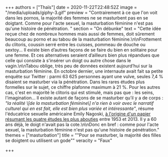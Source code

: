 +++
authors = ["Thaïs"]
date = 2020-11-22T22:48:52Z
image = "/media/uploads/giphy-3.gif"
preview = "Contrairement à ce que l'on voit dans les pornos, la majorité des femmes ne se masturbent pas en se doigtant. Comme pour l'acte sexuel, la masturbation féminine n'est pas qu'une histoire de pénétration. "
section = "On débunke"
text = "Cette idée reçue chez de nombreux hommes mais aussi de femmes, doit sûrement beaucoup au porno et au tabou de la masturbation féminine.\n\nFrottement du clitoris, coussin serré entre les cuisses,  pommeau de douche ou sextoy... Il existe bien d’autres façons de se faire du bien en solitaire pour une femme. Et ces alternatives seraient d’ailleurs bien plus répandues que celle qui consiste à s'insérer un doigt ou autre chose dans le vagin.\n\nTabou oblige, très peu de données existent aujourd’hui sur la masturbation féminine. En octobre dernier, une internaute avait fait sa petite enquête sur Twitter : parmi 63&nbsp;625 personnes ayant une vulve, seules 7,4&nbsp;% disaient se masturber via la pénétration. Dans les rares études plus formelles sur le sujet, ce chiffre plafonne maximum à 21&nbsp;%.  Pour les autres cas, c'est en majorité le clitoris qui est stimulé, mais pas que : les seins, l'imagination... Il existe autant de façons de se masturber qu’il y a de corps : _\"la réalité \\[de la masturbation féminine\\] n'a rien à voir avec le narratif culturel qui en est fait, elle est bien plus variée et intéressante\"_, résume l'éducatrice sexuelle américaine Emily Nagoski, [à l'origine d'un papier résumant les quatre études les plus abouties](https://medium.com/@enagoski/what-60-years-of-research-says-about-womens-masturbation-f3b842343454) entre 1953 et 2013. Il y a 60 ans déjà, le doigt n'avait pas la cote.\n\nDonc en bref : comme pour l'acte sexuel, la masturbation féminine n'est pas qu'une histoire de pénétration."
themes = ["masturbation"]
title = "\"Pour se masturber, la majorité des filles se doigtent ou utilisent un gode\""
veracity = "Faux"

+++
